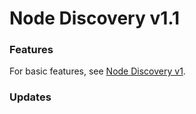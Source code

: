 # Node Discovery v1.1

### Features

For basic features, see [Node Discovery v1](https://github.com/sumantabose/go-p2p-blockchain/tree/master/node-discovery/v1).

### Updates

